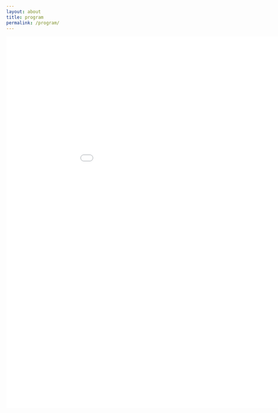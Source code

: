 ```yaml
---
layout: about
title: program
permalink: /program/
---
```


<embed src="{{ '/assets/Stars_Flyer_R5.pdf' | relative_url }}" width="1000" height="1000" type="application/pdf" />

<!-- <object data="/assets/program.pdf"  type="application/pdf" width="900" height="900">
</object> -->

<!--
![Program 1](/assets/images/program-1.png "program-1")
![Program 2](/assets/images/program-2.png "program-2")
![Program 3](/assets/images/program-3.png "program-3")
![Program 4](/assets/images/program-4.png "program-4")
![Program 5](/assets/images/program-5.png "program-5")
![Program 6](/assets/images/program-6.png "program-6")
![Program 7](/assets/images/program-7.png "program-7")
-->
